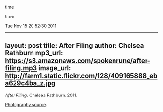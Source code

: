 time


time

Tue Nov 15 20:52:30 2011

---
layout: post
title: After Filing
author: Chelsea Rathburn
mp3_url: https://s3.amazonaws.com/spokenrune/after-filing.mp3
image_url: http://farm1.static.flickr.com/128/409165888_eba629c4ba_z.jpg
---

_After Filing_.  Chelsea Rathburn.  2011.

[Photography source](http://www.flickr.com/photos/t_buchtele/409165888/).

